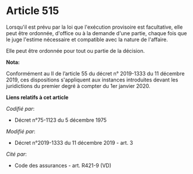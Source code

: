 # Article 515

Lorsqu'il est prévu par la loi que l'exécution provisoire est facultative, elle peut être ordonnée, d'office ou à la demande
d'une partie, chaque fois que le juge l'estime nécessaire et compatible avec la nature de l'affaire.

Elle peut être ordonnée pour tout ou partie de la décision.

**Nota:**

Conformément au II de l’article 55 du décret n° 2019-1333 du 11 décembre 2019, ces dispositions s'appliquent aux instances
introduites devant les juridictions du premier degré à compter du 1er janvier 2020.

**Liens relatifs à cet article**

_Codifié par_:

  - Décret n°75-1123 du 5 décembre 1975

_Modifié par_:

  - Décret n°2019-1333 du 11 décembre 2019 - art. 3

_Cité par_:

  - Code des assurances - art. R421-9 (VD)
